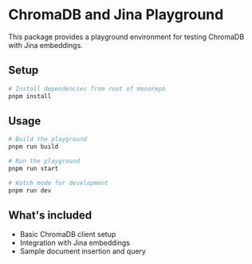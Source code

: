 # ChromaDB and Jina Playground

This package provides a playground environment for testing ChromaDB with Jina embeddings.

## Setup

```bash
# Install dependencies from root of monorepo
pnpm install
```

## Usage

```bash
# Build the playground
pnpm run build

# Run the playground
pnpm run start

# Watch mode for development
pnpm run dev
```

## What's included

- Basic ChromaDB client setup
- Integration with Jina embeddings
- Sample document insertion and query